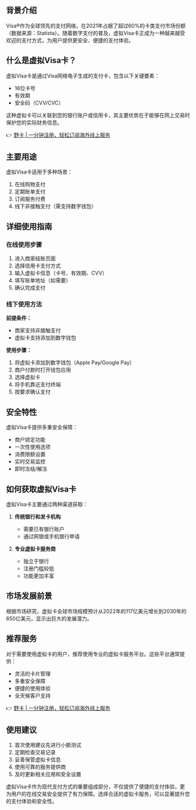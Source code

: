 ## 背景介绍

Visa®作为全球领先的支付网络，在2021年占据了超过60%的卡类支付市场份额（数据来源：Statista）。随着数字支付的普及，虚拟Visa卡正成为一种越来越受欢迎的支付方式，为用户提供更安全、便捷的支付体验。

## 什么是虚拟Visa卡？

虚拟Visa卡是通过Visa网络电子生成的支付卡，包含以下关键要素：

- 16位卡号
- 有效期
- 安全码（CVV/CVC）

这种虚拟卡可以关联到您的银行账户或信用卡，其主要优势在于能够在网上交易时保护您的实际财务信息。

👉 [野卡 | 一分钟注册，轻松订阅海外线上服务](https://bit.ly/bewildcard)

## 主要用途

虚拟Visa卡适用于多种场景：

1. 在线购物支付
2. 定期账单支付
3. 订阅服务付费
4. 线下非接触支付（需支持数字钱包）

## 详细使用指南

### 在线使用步骤

1. 进入商家结账页面
2. 选择信用卡支付方式
3. 输入虚拟卡信息（卡号、有效期、CVV）
4. 填写账单地址（如需要）
5. 确认完成支付

### 线下使用方法

**前提条件：**
- 商家支持非接触支付
- 虚拟卡支持添加到数字钱包

**使用步骤：**
1. 将虚拟卡添加到数字钱包（Apple Pay/Google Pay）
2. 商户付款时打开钱包应用
3. 选择虚拟卡
4. 将手机靠近支付终端
5. 按要求确认支付

## 安全特性

虚拟Visa卡提供多重安全保障：

- 商户锁定功能
- 一次性使用选项
- 消费限额设置
- 实时交易监控
- 即时冻结/解冻

## 如何获取虚拟Visa卡

虚拟Visa卡主要通过两种渠道获取：

1. **传统银行和发卡机构**
   - 需要已有银行账户
   - 通过网银或手机银行申请

2. **专业虚拟卡服务商**
   - 独立于银行
   - 注册门槛较低
   - 功能更加丰富

## 市场发展前景

根据市场研究，虚拟卡全球市场规模预计从2022年的117亿美元增长到2030年的650亿美元，显示出巨大的发展潜力。

## 推荐服务

对于需要使用虚拟卡的用户，推荐使用专业的虚拟卡服务平台。这些平台通常提供：

- 灵活的卡片管理
- 多重安全保障
- 便捷的使用体验
- 全天候客户支持

👉 [野卡 | 一分钟注册，轻松订阅海外线上服务](https://bit.ly/bewildcard)

## 使用建议

1. 首次使用建议先进行小额测试
2. 定期检查交易记录
3. 妥善保管虚拟卡信息
4. 使用可靠的服务提供商
5. 及时更新相关应用和安全设置

虚拟Visa卡作为现代支付方式的重要组成部分，不仅提供了便捷的支付体验，更为用户的在线交易安全提供了有力保障。选择合适的虚拟卡服务，可以显著提升您的支付体验和安全性。